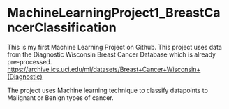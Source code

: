 # MachineLearningProject1_BreastCancerClassification
This is my first Machine Learning Project on Github. This project uses data from the Diagnostic Wisconsin Breast Cancer Database which is already pre-processed. 
https://archive.ics.uci.edu/ml/datasets/Breast+Cancer+Wisconsin+(Diagnostic)

The project uses Machine learning technique to classify datapoints to Malignant or Benign types of cancer. 
